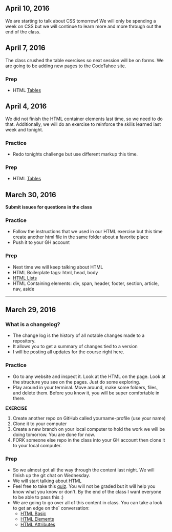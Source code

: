 ## April 10, 2016

We are starting to talk about CSS tomorrow!  We will only be spending a week on CSS but we will continue to learn more and more through out the end of the class.

## April 7, 2016

The class crushed the table exercises so next session will be on forms.  We are going to be adding new pages to the CodeTahoe site.

### Prep
- HTML [Tables](http://www.w3schools.com/html/form_tables.asp)


## April 4, 2016

We did not finish the HTML container elements last time, so we need to do that.  Additionally, we will do an exercise to reinforce the skills learned last week and tonight.

### Practice
- Redo tonights challenge but use different markup this time.

### Prep
- HTML [Tables](http://www.w3schools.com/html/html_tables.asp)



## March 30, 2016

**Submit issues for questions in the class**

 ### Practice
- Follow the instructions that we used in our HTML exercise but this time create another html file in the same folder about a favorite place
- Push it to your GH account

### Prep
- Next time we will keep talking about HTML
- HTML Boilerplate tags: html, head, body
- [HTML Lists](http://www.w3schools.com/html/html_lists.asp)
- HTML Containing elements: div, span, header, footer, section, article, nav, aside

<hr>

## March 29, 2016

### What is a changelog?
- The change log is the history of all notable changes made to a repository.
- It allows you to get a summary of changes tied to a version
- I will be posting all updates for the course right here.

### Practice
- Go to any website and inspect it.  Look at the HTML on the page.  Look at the structure you see on the pages.  Just do some exploring.
- Play around in your terminal.  Move around, make some folders, files, and delete them.  Before you know it, you will be super comfortable in there.

**EXERCISE**

1. Create another repo on GitHub called yourname-profile (use your name)
2. Clone it to your computer
3. Create a new branch on your local computer to hold the work we will be doing tomorrow.  You are done for now.
4. FORK someone else repo in the class into your GH account then clone it to your local computer.

### Prep
- So we almost got all the way through the content last night.  We will finish up the git chat on Wednesday.
- We will start talking about HTML
- Feel free to take this [quiz](http://www.w3schools.com/quiztest/quiztest.asp?qtest=HTML).  You will not be graded but it will help you know what you know or don't.  By the end of the class I want everyone to be able to pass this :)
- We are going to go over all of this content in class.  You can take a look to get an edge on the` conversation:
	- [HTML Basic](http://www.w3schools.com/html/html_basic.asp)
	- [HTML Elements](http://www.w3schools.com/html/html_elements.asp)
	- [HTML Attributes](http://www.w3schools.com/html/html_attributes.asp)

